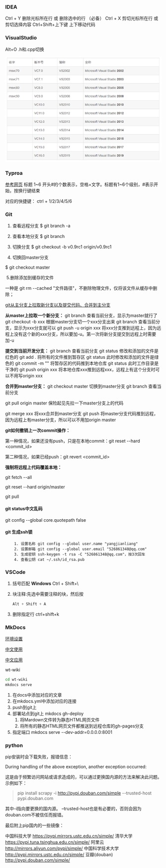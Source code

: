 ### IDEA

Ctrl + Y	删除光标所在行 或 删除选中的行 （必备）
Ctrl + X	剪切光标所在行 或 剪切选择内容
Ctrl+Shift+上下键   上下移动代码



### VisualStudio

Alt+O .h和.cpp切换

![VS](images\VS.png)



### Typroa

[参考网页](https://blog.csdn.net/fan521dan/article/details/89737140)
标题 1~6
开头#的个数表示，空格+文字。标题有1~6个级别，#表示开始，按换行键结束

对应的快捷键： ctrl + 1/2/3/4/5/6



### Git

1. 查看远程分支
    $ git branch -a

2. 查看本地分支
    $ git branch

3. 切换分支
    $ git checkout -b v0.9rc1 origin/v0.9rc1

4. 切换回master分支

  $ git checkout master

​	5.删除添加到缓存的文件

一种是 git rm --cached "文件路径"，不删除物理文件，仅将该文件从缓存中删除；



[git从主分支上拉取新分支以及提交代码、合并到主分支](https://www.cnblogs.com/wuqilang/p/12781270.html)

**从master上拉取一个新分支：**
git branch 查看当前分支，显示为master就行了
git checkout -b xxx 根据master分支切一个xxx分支出来
git branch 查看当前分支，显示为xxx分支就可以
git push -u origin xxx 将xxx分支推到远程上，因为远程上没有这个新的xxx分支，所以要加-u。第一次将新分支提交到远程上时需要加-u


**提交到当前开发分支：**
git branch 查看当前分支
git status 修改和添加的文件是红色的
git add . 将所有的文件推到暂存区
git status 此时修改和添加的文件是绿色的
git commit -m "" 将暂存区的代码推到本地仓库
git status 此时工作目录是干净的
git push origin xxx 将本地仓库xxx推到远程xxx，远程上有这个分支时可以不用写origin xxx


**合并到master分支：**
git checkout master 切换到master分支
git branch 查看当前分支

git pull origin master 保险起见先拉一下master分支上的代码

git merge xxx 将xxx合并到master分支
git push 将master分支代码推到远程，因为远程上有master分支，所以可以不用加origin master

 

**git如何撤销上一次commit操作：**

第一种情况，如果还没有push，只是在本地commit：git reset --hard <commit_id>

第二种情况，如果已经push：git revert <commit_id>

 

**强制将远程上代码覆盖本地：**

git fetch --all 

git reset --hard origin/master 

git pull



#### **git status中文乱码**

git config --global core.quotepath false



#### git 生成ssh锁

		1. 设置名称 git config --global user.name "yangjianliang"
  		2. 设置邮箱 git config --global user.email "526861348@qq.com"
  		3. 生成密钥 ssh-keygen -t rsa -C "526861348@qq.com"，按3次回车
  		4. 查看公钥 cat ~/.ssh/id_rsa.pub





### VSCode

1. 括号匹配 **Windows** Ctrl + Shift+\

2. 块注释:先选中需要注释的块，然后按

   ```c
   Alt + Shift + A
   ```

3. 删除指定行 ctrl+shift+k

### MkDocs

[环境设置](https://zhuanlan.zhihu.com/p/61492480)

[中文使用](https://markdown-docs-zh.readthedocs.io/zh_CN/latest/)

[中文应用](https://mkdocs.zimoapps.com/)

wt-wiki

```bash
cd wt-wiki
mkdocs serve
```

1. 在docs中添加对应的文章
2. 在mkdocs.yml中添加对应的连接
3. push到git上
4. 部署站点到git上 mkdocs gh-deploy
   1. 将Mardown文件转为静态HTML网页文件
   2. 将所有的静态HTML网页文件都推送到远程仓库的gh-pages分支
5. 指定端口 mkdocs serve --dev-addr=0.0.0.0:8001



### python

pip安装时会下载失败，报错信息：

During handling of the above exception, another exception occurred:

这是由于频繁访问网站或请求造成的，可以通过更换国内源的方法来解决此问题。示例如下：

> pip install scrapy -i http://pypi.douban.com/simple --trusted-host pypi.douban.com

其中-i指向要更换的国内源。
–trusted-host也是有必要的，否则会因为douban.com不被信任而报错。

最后附上pip国内的一些镜像：

中国科技大学 https://pypi.mirrors.ustc.edu.cn/simple/
清华大学 https://pypi.tuna.tsinghua.edu.cn/simple/
阿里云 http://mirrors.aliyun.com/pypi/simple/
中国科学技术大学 http://pypi.mirrors.ustc.edu.cn/simple/
豆瓣(douban) http://pypi.douban.com/simple/